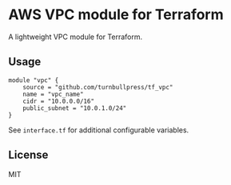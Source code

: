 # AWS VPC module for Terraform

A lightweight VPC module for Terraform.

## Usage

```
module "vpc" {
    source = "github.com/turnbullpress/tf_vpc"
    name = "vpc_name"
    cidr = "10.0.0.0/16"
    public_subnet = "10.0.1.0/24"
}
```

See `interface.tf` for additional configurable variables.

## License

MIT
